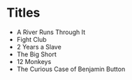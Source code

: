 # Titles

* A River Runs Through It
* Fight Club
* 2 Years a Slave
* The Big Short
* 12 Monkeys
* The Curious Case of Benjamin Button